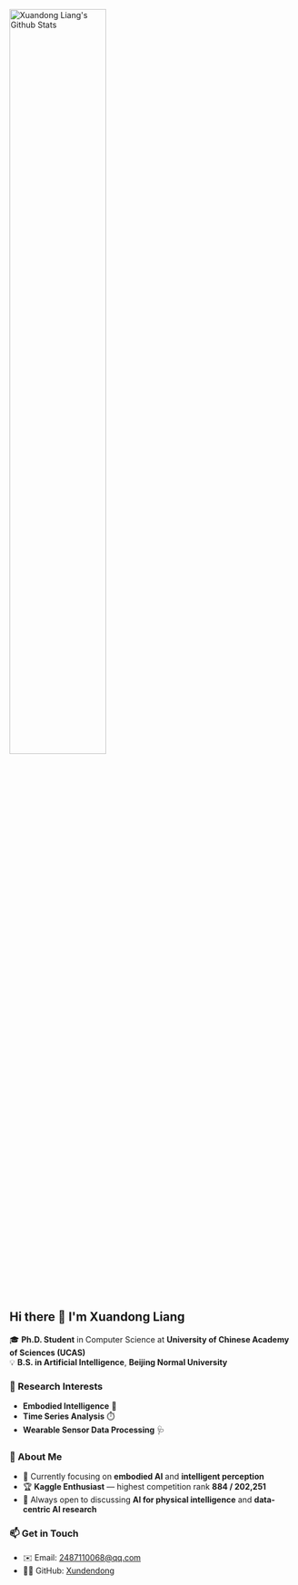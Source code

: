 <p>
  <img src="https://github-readme-stats.vercel.app/api?username=Xundendong&show_icons=true&hide_border=true" alt="Xuandong Liang's Github Stats" width="58%" />

</p>

## Hi there 👋 I'm Xuandong Liang  

🎓 **Ph.D. Student** in Computer Science at **University of Chinese Academy of Sciences (UCAS)**  
💡 **B.S. in Artificial Intelligence**, **Beijing Normal University**

### 🧠 Research Interests  
- **Embodied Intelligence** 🤖  
- **Time Series Analysis** ⏱️  
- **Wearable Sensor Data Processing** 🩺  

### 🧩 About Me  
- 🔭 Currently focusing on **embodied AI** and **intelligent perception**  
- 🏆 **Kaggle Enthusiast** — highest competition rank **884 / 202,251**  
- 💬 Always open to discussing **AI for physical intelligence** and **data-centric AI research**

### 📫 Get in Touch  
- ✉️ Email: <a href="mailto:2487110068@qq.com">2487110068@qq.com</a>  
- 🧑‍💻 GitHub: [Xundendong](https://github.com/Xundendong)
